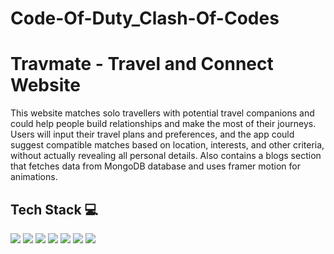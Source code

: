 # Code-Of-Duty_Clash-Of-Codes
# Travmate - Travel and Connect Website 
This website matches solo travellers with potential travel companions and could help people build relationships and make the most of their journeys. Users will input their travel plans and preferences, and the app could suggest compatible matches based on location, interests, and other criteria, without actually revealing all personal details. Also contains a blogs section that fetches data from MongoDB database and uses framer motion for animations.
## Tech Stack 💻
![](https://img.shields.io/badge/MongoDB-%234ea94b.svg?style=for-the-badge&logo=mongodb&logoColor=white)
![](https://img.shields.io/badge/express.js-%23404d59.svg?style=for-the-badge&logo=express&logoColor=%2361DAFB)
![](https://img.shields.io/badge/React-20232A?style=for-the-badge&logo=react&logoColor=61DAFB)
![](https://img.shields.io/badge/node.js-6DA55F?style=for-the-badge&logo=node.js&logoColor=white)
![](https://img.shields.io/badge/redux-%23593d88.svg?style=for-the-badge&logo=redux&logoColor=white)
![](https://img.shields.io/badge/Tailwind_CSS-38B2AC?style=for-the-badge&logo=tailwind-css&logoColor=white)
![](https://img.shields.io/badge/Firebase-039BE5?style=for-the-badge&logo=Firebase&logoColor=white)
